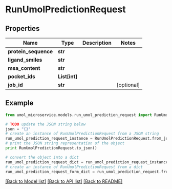 # RunUmolPredictionRequest


## Properties

Name | Type | Description | Notes
------------ | ------------- | ------------- | -------------
**protein_sequence** | **str** |  | 
**ligand_smiles** | **str** |  | 
**msa_content** | **str** |  | 
**pocket_ids** | **List[int]** |  | 
**job_id** | **str** |  | [optional] 

## Example

```python
from umol_microservice.models.run_umol_prediction_request import RunUmolPredictionRequest

# TODO update the JSON string below
json = "{}"
# create an instance of RunUmolPredictionRequest from a JSON string
run_umol_prediction_request_instance = RunUmolPredictionRequest.from_json(json)
# print the JSON string representation of the object
print RunUmolPredictionRequest.to_json()

# convert the object into a dict
run_umol_prediction_request_dict = run_umol_prediction_request_instance.to_dict()
# create an instance of RunUmolPredictionRequest from a dict
run_umol_prediction_request_form_dict = run_umol_prediction_request.from_dict(run_umol_prediction_request_dict)
```
[[Back to Model list]](../README.md#documentation-for-models) [[Back to API list]](../README.md#documentation-for-api-endpoints) [[Back to README]](../README.md)


